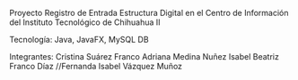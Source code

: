 Proyecto Registro de Entrada
Estructura Digital en el Centro de Información del Instituto Tecnológico de Chihuahua II

Tecnología: Java, JavaFX, MySQL DB

Integrantes:
Cristina Suárez Franco
Adriana Medina Nuñez
Isabel Beatriz Franco Díaz 
//Fernanda Isabel Vázquez Muñoz
